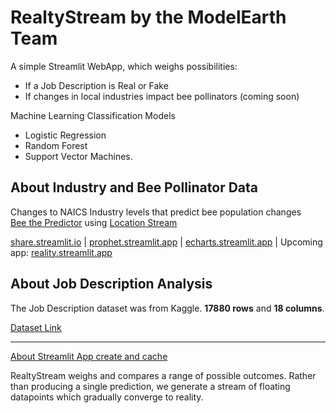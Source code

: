 # RealtyStream by the ModelEarth Team

A simple Streamlit WebApp, which weighs possibilities:

- If a Job Description is Real or Fake
- If changes in local industries impact bee pollinators (coming soon)
    
Machine Learning Classification Models
- Logistic Regression
- Random Forest
- Support Vector Machines.

## About Industry and Bee Pollinator Data

Changes to NAICS Industry levels that predict bee population changes  
[Bee the Predictor](https://model.earth/data-pipeline/research/bees/) using [Location Stream](models/location-stream) 

[share.streamlit.io](https://share.streamlit.io/) | [prophet.streamlit.app](https://prophet.streamlit.app) | [echarts.streamlit.app](https://echarts.streamlit.app/) | Upcoming app: [reality.streamlit.app](https://reality.streamlit.app/)
<!-- https://github.com/artefactory/streamlit_prophet -->

## About Job Description Analysis

The Job Description dataset was from Kaggle.
**17880 rows** and **18 columns**.

[Dataset Link](https://drive.google.com/file/d/1oNvbZLod123UhYbR8oqH7hPCc3n5CRan/view?usp=share_link)

---

[About Streamlit App create and cache](https://docs.streamlit.io/get-started/tutorials/create-an-app)

RealtyStream weighs and compares a range of possible outcomes.  Rather than producing a single prediction, we generate a stream of floating datapoints which gradually converge to reality.